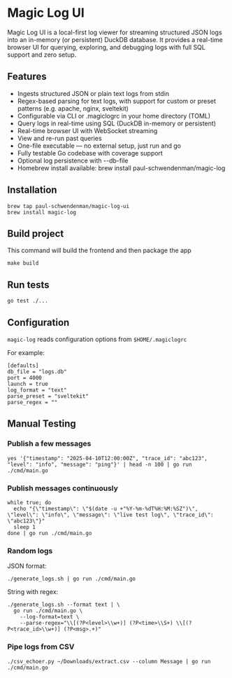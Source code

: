 # Magic Log UI

Magic Log UI is a local-first log viewer for streaming structured JSON logs into an in-memory (or persistent) DuckDB database. It provides a real-time browser UI for querying, exploring, and debugging logs with full SQL support and zero setup.

## Features

- Ingests structured JSON or plain text logs from stdin
- Regex-based parsing for text logs, with support for custom or preset patterns (e.g. apache, nginx, sveltekit)
- Configurable via CLI or .magiclogrc in your home directory (TOML)
- Query logs in real-time using SQL (DuckDB in-memory or persistent)
- Real-time browser UI with WebSocket streaming
- View and re-run past queries
- One-file executable — no external setup, just run and go
- Fully testable Go codebase with coverage support
- Optional log persistence with --db-file
- Homebrew install available: brew install paul-schwendenman/magic-log

## Installation

```
brew tap paul-schwendenman/magic-log-ui
brew install magic-log
```

## Build project

This command will build the frontend and then package the app

```
make build
```

## Run tests

```
go test ./...
```

## Configuration

`magic-log` reads configuration options from `$HOME/.magiclogrc`

For example:

```
[defaults]
db_file = "logs.db"
port = 4000
launch = true
log_format = "text"
parse_preset = "sveltekit"
parse_regex = ""
```

## Manual Testing

### Publish a few messages

```
yes '{"timestamp": "2025-04-10T12:00:00Z", "trace_id": "abc123", "level": "info", "message": "ping"}' | head -n 100 | go run ./cmd/main.go
```

### Publish messages continuously

```
while true; do
  echo "{\"timestamp\": \"$(date -u +"%Y-%m-%dT%H:%M:%SZ")\", \"level\": \"info\", \"message\": \"live test log\", \"trace_id\": \"abc123\"}"
  sleep 1
done | go run ./cmd/main.go
```

### Random logs

JSON format:

```
./generate_logs.sh | go run ./cmd/main.go
```

String with regex:

```
./generate_logs.sh --format text | \
  go run ./cmd/main.go \
    --log-format=text \
    --parse-regex="\\[(?P<level>\\w+)] (?P<time>\\S+) \\[(?P<trace_id>\\w+)] (?P<msg>.+)"
```

### Pipe logs from CSV

```
./csv_echoer.py ~/Downloads/extract.csv --column Message | go run ./cmd/main.go
```
